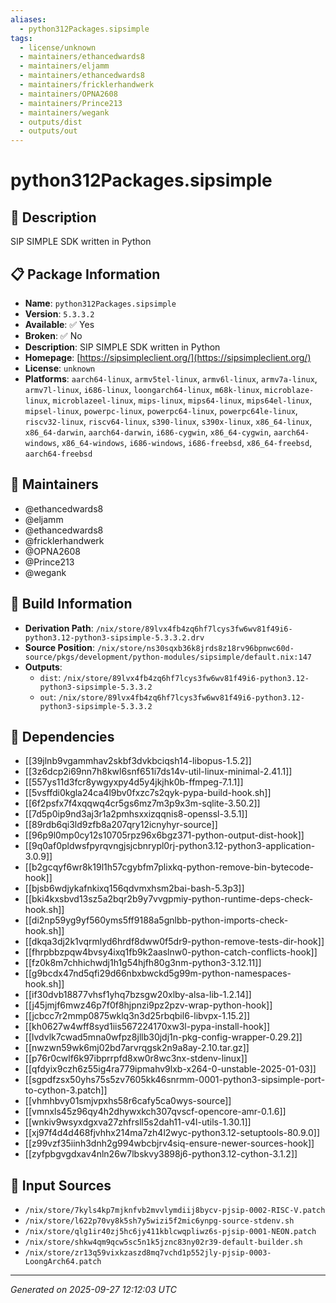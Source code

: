 ```yaml
---
aliases:
  - python312Packages.sipsimple
tags:
  - license/unknown
  - maintainers/ethancedwards8
  - maintainers/eljamm
  - maintainers/ethancedwards8
  - maintainers/fricklerhandwerk
  - maintainers/OPNA2608
  - maintainers/Prince213
  - maintainers/wegank
  - outputs/dist
  - outputs/out
---
```


# python312Packages.sipsimple

## 📝 Description

SIP SIMPLE SDK written in Python

## 📋 Package Information

- **Name**: `python312Packages.sipsimple`
- **Version**: `5.3.3.2`
- **Available**: ✅ Yes
- **Broken**: ✅ No
- **Description**: SIP SIMPLE SDK written in Python
- **Homepage**: [https://sipsimpleclient.org/](https://sipsimpleclient.org/)
- **License**: `unknown`
- **Platforms**: `aarch64-linux`, `armv5tel-linux`, `armv6l-linux`, `armv7a-linux`, `armv7l-linux`, `i686-linux`, `loongarch64-linux`, `m68k-linux`, `microblaze-linux`, `microblazeel-linux`, `mips-linux`, `mips64-linux`, `mips64el-linux`, `mipsel-linux`, `powerpc-linux`, `powerpc64-linux`, `powerpc64le-linux`, `riscv32-linux`, `riscv64-linux`, `s390-linux`, `s390x-linux`, `x86_64-linux`, `x86_64-darwin`, `aarch64-darwin`, `i686-cygwin`, `x86_64-cygwin`, `aarch64-windows`, `x86_64-windows`, `i686-windows`, `i686-freebsd`, `x86_64-freebsd`, `aarch64-freebsd`
## 👥 Maintainers

- @ethancedwards8
- @eljamm
- @ethancedwards8
- @fricklerhandwerk
- @OPNA2608
- @Prince213
- @wegank


## 🔧 Build Information

- **Derivation Path**: `/nix/store/89lvx4fb4zq6hf7lcys3fw6wv81f49i6-python3.12-python3-sipsimple-5.3.3.2.drv`
- **Source Position**: `/nix/store/ns30sqxb36k8jrds8z18rv96bpnwc60d-source/pkgs/development/python-modules/sipsimple/default.nix:147`
- **Outputs**:
  - `dist`:  `/nix/store/89lvx4fb4zq6hf7lcys3fw6wv81f49i6-python3.12-python3-sipsimple-5.3.3.2`
  - `out`:  `/nix/store/89lvx4fb4zq6hf7lcys3fw6wv81f49i6-python3.12-python3-sipsimple-5.3.3.2`

## 🔗 Dependencies

- [[39jlnb9vgammhav2skbf3dvkbciqsh14-libopus-1.5.2]]
- [[3z6dcp2i69nn7h8kwl6snf651i7ds14v-util-linux-minimal-2.41.1]]
- [[557ys11d3fcr8ywgyxpy4d5y4jkjhk0b-ffmpeg-7.1.1]]
- [[5vsffdi0kgla24ca4l9bv0fxzc7s2qyk-pypa-build-hook.sh]]
- [[6f2psfx7f4xqqwq4cr5gs6mz7m3p9x3m-sqlite-3.50.2]]
- [[7d5p0ip9nd3aj3r1a2pmhsxxizqqnis8-openssl-3.5.1]]
- [[89rdb6qi3ld9zfb8a207qry12icnyhyr-source]]
- [[96p9l0mp0cy12s10705rpz96x6bgz371-python-output-dist-hook]]
- [[9q0af0pldwsfpyrqvngjsjcbnrypl0rj-python3.12-python3-application-3.0.9]]
- [[b2gcqyf6wr8k19l1h57cgybfm7plixkq-python-remove-bin-bytecode-hook]]
- [[bjsb6wdjykafnkixq156qdvmxhsm2bai-bash-5.3p3]]
- [[bki4kxsbvd13sz5a2bqr2b9y7vvgpmiy-python-runtime-deps-check-hook.sh]]
- [[di2np59yg9yf560yms5ff9188a5gnlbb-python-imports-check-hook.sh]]
- [[dkqa3dj2k1vqrmlyd6hrdf8dww0f5dr9-python-remove-tests-dir-hook]]
- [[fhrpbbzpqw4bvsy4ixq1fb9k2aaslnw0-python-catch-conflicts-hook]]
- [[fz0k8m7chhichwdj1h1g54hjfh80g3nm-python3-3.12.11]]
- [[g9bcdx47nd5qfi29d66nbxbwckd5g99m-python-namespaces-hook.sh]]
- [[if30dvb18877vhsf1yhq7bzsgw20xlby-alsa-lib-1.2.14]]
- [[j45jmjf6mwz46p7f0f8hjpnzi9pz2pzv-wrap-python-hook]]
- [[jcbcc7r2mmp0875wklq3n3d25rbqbil6-libvpx-1.15.2]]
- [[kh0627w4wff8syd1iis567224170xw3l-pypa-install-hook]]
- [[lvdvlk7cwad5mna0wfpz8jllb30jdj1n-pkg-config-wrapper-0.29.2]]
- [[nwzwn59wk6mj02bd7arvrqgsk2n9a8ay-2.10.tar.gz]]
- [[p76r0cwlf6k97ibprrpfd8xw0r8wc3nx-stdenv-linux]]
- [[qfdyix9czh6z55ig4ra779ipmahv9lxb-x264-0-unstable-2025-01-03]]
- [[sgpdfzsx50yhs75s5zv7605kk46snrmm-0001-python3-sipsimple-port-to-cython-3.patch]]
- [[vhmhbvy01smjvpxhs58r6cafy5ca0wys-source]]
- [[vmnxls45z96qy4h2dhywxkch307qvscf-opencore-amr-0.1.6]]
- [[wnkiv9wsyxdgxva27zhfrsll5s2dah11-v4l-utils-1.30.1]]
- [[xj97f4d4d468fjvhhx214ma7zh4l2wyc-python3.12-setuptools-80.9.0]]
- [[z99vzf35iinh3dnh2g994wbcbjrv4siq-ensure-newer-sources-hook]]
- [[zyfpbgvgdxav4nln26w7lbskvy3898j6-python3.12-cython-3.1.2]]

## 📁 Input Sources

- `/nix/store/7kyls4kp7mjknfvb2mvvlymdiij8bycv-pjsip-0002-RISC-V.patch`
- `/nix/store/l622p70vy8k5sh7y5wizi5f2mic6ynpg-source-stdenv.sh`
- `/nix/store/qlg1ir40zj5hc6jy411kblcwqpliwz6s-pjsip-0001-NEON.patch`
- `/nix/store/shkw4qm9qcw5sc5n1k5jznc83ny02r39-default-builder.sh`
- `/nix/store/zr13q59vixkzaszd8mq7vchd1p552jly-pjsip-0003-LoongArch64.patch`

---
*Generated on 2025-09-27 12:12:03 UTC*
